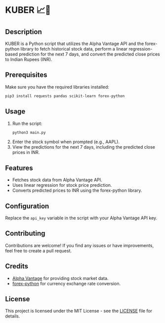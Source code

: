 # KUBER 📈💸

## Description
KUBER is a Python script that utilizes the Alpha Vantage API and the forex-python library to fetch historical stock data, perform a linear regression-based prediction for the next 7 days, and convert the predicted close prices to Indian Rupees (INR).

## Prerequisites
Make sure you have the required libraries installed:
```bash
pip3 install requests pandas scikit-learn forex-python
```

## Usage
1. Run the script:
   ```bash
   python3 main.py
   ```
2. Enter the stock symbol when prompted (e.g., AAPL).
3. View the predictions for the next 7 days, including the predicted close prices in INR.

## Features
- Fetches stock data from Alpha Vantage API.
- Uses linear regression for stock price prediction.
- Converts predicted prices to INR using the forex-python library.

## Configuration
Replace the `api_key` variable in the script with your Alpha Vantage API key.

## Contributing
Contributions are welcome! If you find any issues or have improvements, feel free to create a pull request.

## Credits
- [Alpha Vantage](https://www.alphavantage.co/) for providing stock market data.
- [forex-python](https://github.com/MicroPyramid/forex-python) for currency exchange rate conversion.

## License
This project is licensed under the MIT License - see the [LICENSE](LICENSE) file for details.
